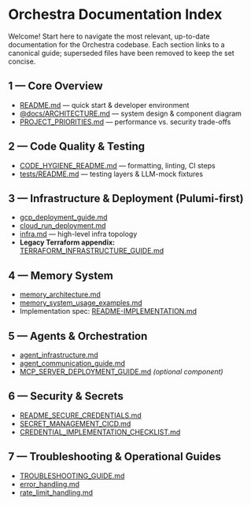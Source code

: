 # Orchestra Documentation Index

Welcome! Start here to navigate the most relevant, up-to-date documentation for the Orchestra codebase. Each section links to a canonical guide; superseded files have been removed to keep the set concise.

## 1 — Core Overview
- [README.md](../README.md) — quick start & developer environment
- [@docs/ARCHITECTURE.md](../@docs/ARCHITECTURE.md) — system design & component diagram
- [PROJECT_PRIORITIES.md](../PROJECT_PRIORITIES.md) — performance vs. security trade-offs

## 2 — Code Quality & Testing
- [CODE_HYGIENE_README.md](../CODE_HYGIENE_README.md) — formatting, linting, CI steps
- [tests/README.md](../tests/README.md) — testing layers & LLM-mock fixtures

## 3 — Infrastructure & Deployment (Pulumi-first)
- [gcp_deployment_guide.md](gcp_deployment_guide.md)
- [cloud_run_deployment.md](cloud_run_deployment.md)
- [infra.md](infra.md) — high-level infra topology
- **Legacy Terraform appendix:** [TERRAFORM_INFRASTRUCTURE_GUIDE.md](TERRAFORM_INFRASTRUCTURE_GUIDE.md)

## 4 — Memory System
- [memory_architecture.md](memory_architecture.md)
- [memory_system_usage_examples.md](memory_system_usage_examples.md)
- Implementation spec: [README-IMPLEMENTATION.md](../README-IMPLEMENTATION.md)

## 5 — Agents & Orchestration
- [agent_infrastructure.md](agent_infrastructure.md)
- [agent_communication_guide.md](agent_communication_guide.md)
- [MCP_SERVER_DEPLOYMENT_GUIDE.md](MCP_SERVER_DEPLOYMENT_GUIDE.md) *(optional component)*

## 6 — Security & Secrets
- [README_SECURE_CREDENTIALS.md](README_SECURE_CREDENTIALS.md)
- [SECRET_MANAGEMENT_CICD.md](SECRET_MANAGEMENT_CICD.md)
- [CREDENTIAL_IMPLEMENTATION_CHECKLIST.md](CREDENTIAL_IMPLEMENTATION_CHECKLIST.md)

## 7 — Troubleshooting & Operational Guides
- [TROUBLESHOOTING_GUIDE.md](TROUBLESHOOTING_GUIDE.md)
- [error_handling.md](error_handling.md)
- [rate_limit_handling.md](rate_limit_handling.md) 